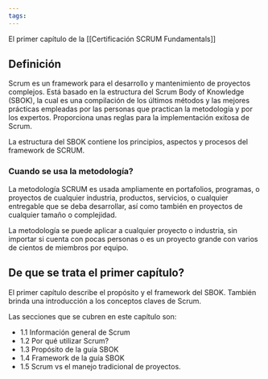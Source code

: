 ```yaml
---
tags:
---
```

El primer capítulo de la [[Certificación SCRUM Fundamentals]]

## Definición

Scrum es un framework para el desarrollo y mantenimiento de proyectos complejos.
Está basado en la estructura del Scrum Body of Knowledge (SBOK), la cual es una compilación de los últimos métodos y las mejores prácticas empleadas por las personas que practican la metodología y por los expertos. Proporciona unas reglas para la implementación exitosa de Scrum.

La estructura del SBOK contiene los principios, aspectos y procesos del framework de SCRUM.

### Cuando se usa la metodología?
La metodología SCRUM es usada ampliamente en portafolios, programas, o proyectos de cualquier industria, productos, servicios, o cualquier entregable que se deba desarrollar, así como también en proyectos de cualquier tamaño o complejidad.

La metodología se puede aplicar a cualquier proyecto o industria, sin importar si cuenta con pocas personas o es un proyecto grande con varios de cientos de miembros por equipo.

## De que se trata el primer capítulo?
El primer capítulo describe el propósito y el framework del SBOK. También brinda una introducción a los conceptos claves de Scrum.

Las secciones que se cubren en este capítulo son:
- 1.1 Información general de Scrum
- 1.2 Por qué utilizar Scrum?
- 1.3 Propósito de la guía SBOK
- 1.4 Framework de la guía SBOK
- 1.5 Scrum vs el manejo tradicional de proyectos.